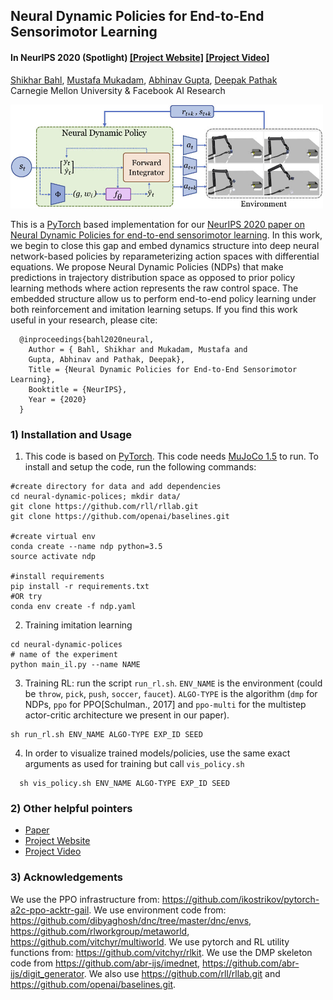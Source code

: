 
## Neural Dynamic Policies for End-to-End Sensorimotor Learning ##
#### In NeurIPS 2020 (Spotlight) [[Project Website]](http://shikharbahl.github.io/neural-dynamic-policies/) [[Project Video]](http://shikharbahl.github.io/neural-dynamic-policies/index.html#ProjectVideo)

[Shikhar Bahl](http://www.cs.cmu.edu/~sbahl2/), [Mustafa Mukadam](http://www.mustafamukadam.com/), [Abhinav Gupta](http://www.cs.cmu.edu/~abhinavg/), [Deepak Pathak](https://www.cs.cmu.edu/~dpathak/)<br/>
Carnegie Mellon University & Facebook AI Research <br/>

<img src="images/method_ndp.jpg" width="500">

This is a [PyTorch](https://pytorch.org/) based implementation for our [NeurIPS 2020 paper on Neural Dynamic Policies for end-to-end sensorimotor learning](http://shikharbahl.github.io/neural-dynamic-policies/). In this work, we begin to close this gap and embed dynamics structure into deep neural network-based policies by reparameterizing action spaces with differential equations. We propose Neural Dynamic Policies (NDPs) that make predictions in trajectory distribution space as opposed to prior policy learning methods where action represents the raw control space. The embedded structure allow us to perform end-to-end policy learning under both reinforcement and imitation learning setups. If you find this work useful in your research, please cite:
```
  @inproceedings{bahl2020neural,
    Author = { Bahl, Shikhar and Mukadam, Mustafa and
    Gupta, Abhinav and Pathak, Deepak},
    Title = {Neural Dynamic Policies for End-to-End Sensorimotor Learning},
    Booktitle = {NeurIPS},
    Year = {2020}
  }
```

### 1) Installation and Usage
  1.  This code is based on [PyTorch](https://pytorch.org/). This code needs [MuJoCo 1.5](http://www.mujoco.org/) to run. To install and setup the code, run the following commands:
  ```Shell
  #create directory for data and add dependencies
  cd neural-dynamic-polices; mkdir data/
  git clone https://github.com/rll/rllab.git
  git clone https://github.com/openai/baselines.git

  #create virtual env
  conda create --name ndp python=3.5
  source activate ndp

  #install requirements
  pip install -r requirements.txt
  #OR try
  conda env create -f ndp.yaml
  ```


2. Training imitation learning
  ```Shell
  cd neural-dynamic-polices
  # name of the experiment
  python main_il.py --name NAME
  ```

3. Training RL: run the script `run_rl.sh`. `ENV_NAME` is the environment (could be `throw`, `pick`, `push`, `soccer`, `faucet`). `ALGO-TYPE` is the algorithm (`dmp` for NDPs, `ppo` for PPO[Schulman., 2017] and `ppo-multi` for the multistep actor-critic architecture we present in our paper).
  ```Shell
  sh run_rl.sh ENV_NAME ALGO-TYPE EXP_ID SEED
```

4. In order to visualize trained models/policies, use the same exact arguments as used for training but call `vis_policy.sh`
```Shell
  sh vis_policy.sh ENV_NAME ALGO-TYPE EXP_ID SEED
```



### 2) Other helpful pointers
- [Paper](https://pathak22.github.io/noreward-rl/resources/icml17.pdf)
- [Project Website](http://shikharbahl.github.io/neural-dynamic-policies/)
- [Project Video](http://shikharbahl.github.io/neural-dynamic-policies/index.html#ProjectVideo)
<!-- - [Reddit Discussion](https://redd.it/6bc8ul) -->
<!-- - [Media Articles (New Scientist, MIT Tech Review and others)](http://pathak22.github.io/noreward-rl/index.html#media) -->

### 3) Acknowledgements
We use the PPO infrastructure from: https://github.com/ikostrikov/pytorch-a2c-ppo-acktr-gail. We use environment code from: https://github.com/dibyaghosh/dnc/tree/master/dnc/envs, https://github.com/rlworkgroup/metaworld, https://github.com/vitchyr/multiworld. We use pytorch and RL utility functions from: https://github.com/vitchyr/rlkit. We use the DMP skeleton code from https://github.com/abr-ijs/imednet, https://github.com/abr-ijs/digit_generator. We also use https://github.com/rll/rllab.git and https://github.com/openai/baselines.git.
